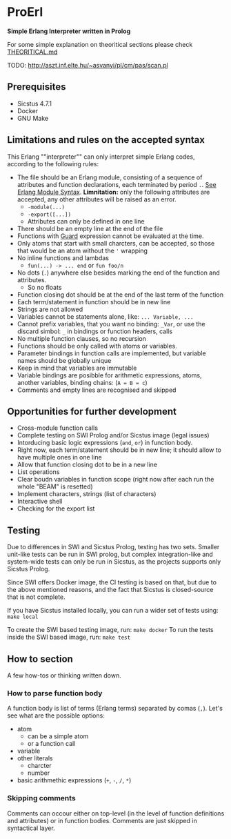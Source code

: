 #  ProErl
**Simple Erlang Interpreter written in Prolog**

For some simple explanation on theoritical sections please check [THEORITICAL.md](THEORITICAL.md)


TODO: http://aszt.inf.elte.hu/~asvanyi/pl/cm/pas/scan.pl

## Prerequisites
- Sicstus 4.7.1
- Docker
- GNU Make

## Limitations and rules on the accepted syntax

This Erlang ""interpreter"" can only interpret simple Erlang codes, according to the following rules:

- The file should be an Erlang module, consisting of a sequence of attributes and function declarations, each terminated by period `.`. [See Erlang Module Syntax](https://www.erlang.org/doc/reference_manual/modules.html#module-syntax). **Limnitation:** only the following attributes are accepted, any other attributes will be raised as an error.
  - `-module(...)`
  - `-export([...])`
  - Attributes can only be defined in one line
- There should be an empty line at the end of the file
- Functions with [Guard](https://www.erlang.org/doc/reference_manual/expressions.html#guard-sequences) expression cannot be evaluated at the time.
- Only atoms that start with small charcters, can be accepted, so those that would be an atom without the `'` wrapping
- No inline functions and lambdas
  - `fun(...) -> ... end` or `fun foo/n`
- No dots (`.`) anywhere else besides marking the end of the function and attributes.
  - So no floats
- Function closing dot should be at the end of the last term of the function 
- Each term/statement in function should be in new line
- Strings are not allowed 
- Variables cannot be statements alone, like: `... Variable, ...`
- Cannot prefix variables, that you want no binding: `_Var`, or use the discard simbol: `_` in bindings or function headers, calls
- No multiple function clauses, so no recursion
- Functions should be only called with atoms or variables.
- Parameter bindings in function calls are implemented, but variable names should be globally unique
- Keep in mind that variables are immutable
- Variable bindings are posibble for arithmetic expressions, atoms, another variables, binding chains: (`A = B = c`)
- Comments and empty lines are recognised and skipped 



## Opportunities for further development
- Cross-module function calls
- Complete testing on SWI Prolog and/or Sicstus image (legal issues)
- Intorducing basic logic expressions (`and`, `or`) in function body.
- Right now, each term/statement should be in new line; it should allow to have multiple ones in one line
- Allow that function closing dot to be in a new line
- List operations
- Clear boudn variables in function scope (right now after each run the whole "BEAM" is resetted)
- Implement characters, strings (list of characters)
- Interactive shell
- Checking for the export list 


## Testing 
Due to differences in SWI and Sicstus Prolog, testing has two sets. Smaller
unit-like tests can be run in SWI prolog, but complex integration-like and 
system-wide tests can only be run in Sicstus, as the projects supports only
Sicstus Prolog.

Since SWI offers Docker image, the CI testing is based on that, but due to the above
mentioned reasons, and the fact that Sicstus is closed-source that is not complete.

If you have Sicstus installed locally, you can run a wider set of tests using:
`make local`

To create the SWI based testing image, run: `make docker` 
To run the tests inside the SWI based image, run: `make test`

## How to section

A few how-tos or thinking written down.

### How to parse function body

A function body is list of terms (Erlang terms) separated by comas (`,`). Let's see what are the possible options:
- atom
  - can be a simple atom
  - or a function call
- variable
- other literals
  - charcter
  - number
- basic arithmethic expressions (`+`, `-`, `/`, `*`)

### Skipping comments

Comments can occour either on top-level (in the level of function definitions and attributes)
or in function bodies. Comments are just skipped in syntactical layer.